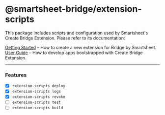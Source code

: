# @smartsheet-bridge/extension-scripts

This package includes scripts and configuration used by Smartsheet's Create Bridge Extension.
Please refer to its documentation:

[Getting Started]() – How to create a new extension for Bridge by Smartsheet.
[User Guide]() – How to develop apps bootstrapped with Create Bridge Extension.

---

### Features

- [x] `extension-scripts deploy`
- [x] `extension-scripts logs`
- [x] `extension-scripts revoke`
- [ ] `extension-scripts test`
- [ ] `extension-scripts build`
